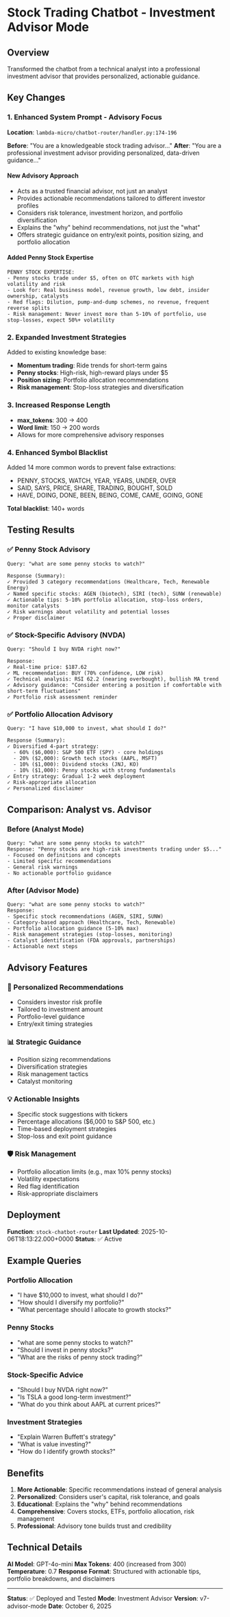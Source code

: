 # Stock Trading Chatbot - Investment Advisor Mode

## Overview
Transformed the chatbot from a technical analyst into a professional investment advisor that provides personalized, actionable guidance.

## Key Changes

### 1. Enhanced System Prompt - Advisory Focus
**Location**: `lambda-micro/chatbot-router/handler.py:174-196`

**Before**: "You are a knowledgeable stock trading advisor..."
**After**: "You are a professional investment advisor providing personalized, data-driven guidance..."

#### New Advisory Approach
- Acts as a trusted financial advisor, not just an analyst
- Provides actionable recommendations tailored to different investor profiles
- Considers risk tolerance, investment horizon, and portfolio diversification
- Explains the "why" behind recommendations, not just the "what"
- Offers strategic guidance on entry/exit points, position sizing, and portfolio allocation

#### Added Penny Stock Expertise
```
PENNY STOCK EXPERTISE:
- Penny stocks trade under $5, often on OTC markets with high volatility and risk
- Look for: Real business model, revenue growth, low debt, insider ownership, catalysts
- Red flags: Dilution, pump-and-dump schemes, no revenue, frequent reverse splits
- Risk management: Never invest more than 5-10% of portfolio, use stop-losses, expect 50%+ volatility
```

### 2. Expanded Investment Strategies
Added to existing knowledge base:
- **Momentum trading**: Ride trends for short-term gains
- **Penny stocks**: High-risk, high-reward plays under $5
- **Position sizing**: Portfolio allocation recommendations
- **Risk management**: Stop-loss strategies and diversification

### 3. Increased Response Length
- **max_tokens**: 300 → 400
- **Word limit**: 150 → 200 words
- Allows for more comprehensive advisory responses

### 4. Enhanced Symbol Blacklist
Added 14 more common words to prevent false extractions:
- PENNY, STOCKS, WATCH, YEAR, YEARS, UNDER, OVER
- SAID, SAYS, PRICE, SHARE, TRADING, BOUGHT, SOLD
- HAVE, DOING, DONE, BEEN, BEING, COME, CAME, GOING, GONE

**Total blacklist**: 140+ words

## Testing Results

### ✅ Penny Stock Advisory
```
Query: "what are some penny stocks to watch?"

Response (Summary):
✓ Provided 3 category recommendations (Healthcare, Tech, Renewable Energy)
✓ Named specific stocks: AGEN (biotech), SIRI (tech), SUNW (renewable)
✓ Actionable tips: 5-10% portfolio allocation, stop-loss orders, monitor catalysts
✓ Risk warnings about volatility and potential losses
✓ Proper disclaimer
```

### ✅ Stock-Specific Advisory (NVDA)
```
Query: "Should I buy NVDA right now?"

Response:
✓ Real-time price: $187.62
✓ ML recommendation: BUY (70% confidence, LOW risk)
✓ Technical analysis: RSI 62.2 (nearing overbought), bullish MA trend
✓ Advisory guidance: "Consider entering a position if comfortable with short-term fluctuations"
✓ Portfolio risk assessment reminder
```

### ✅ Portfolio Allocation Advisory
```
Query: "I have $10,000 to invest, what should I do?"

Response (Summary):
✓ Diversified 4-part strategy:
  - 60% ($6,000): S&P 500 ETF (SPY) - core holdings
  - 20% ($2,000): Growth tech stocks (AAPL, MSFT)
  - 10% ($1,000): Dividend stocks (JNJ, KO)
  - 10% ($1,000): Penny stocks with strong fundamentals
✓ Entry strategy: Gradual 1-2 week deployment
✓ Risk-appropriate allocation
✓ Personalized disclaimer
```

## Comparison: Analyst vs. Advisor

### Before (Analyst Mode)
```
Query: "what are some penny stocks to watch?"
Response: "Penny stocks are high-risk investments trading under $5..."
- Focused on definitions and concepts
- Limited specific recommendations
- General risk warnings
- No actionable portfolio guidance
```

### After (Advisor Mode)
```
Query: "what are some penny stocks to watch?"
Response:
- Specific stock recommendations (AGEN, SIRI, SUNW)
- Category-based approach (Healthcare, Tech, Renewable)
- Portfolio allocation guidance (5-10% max)
- Risk management strategies (stop-losses, monitoring)
- Catalyst identification (FDA approvals, partnerships)
- Actionable next steps
```

## Advisory Features

### 🎯 Personalized Recommendations
- Considers investor risk profile
- Tailored to investment amount
- Portfolio-level guidance
- Entry/exit timing strategies

### 📊 Strategic Guidance
- Position sizing recommendations
- Diversification strategies
- Risk management tactics
- Catalyst monitoring

### 💡 Actionable Insights
- Specific stock suggestions with tickers
- Percentage allocations ($6,000 to S&P 500, etc.)
- Time-based deployment strategies
- Stop-loss and exit point guidance

### 🛡️ Risk Management
- Portfolio allocation limits (e.g., max 10% penny stocks)
- Volatility expectations
- Red flag identification
- Risk-appropriate disclaimers

## Deployment

**Function**: `stock-chatbot-router`
**Last Updated**: 2025-10-06T18:13:22.000+0000
**Status**: ✅ Active

## Example Queries

### Portfolio Allocation
- "I have $10,000 to invest, what should I do?"
- "How should I diversify my portfolio?"
- "What percentage should I allocate to growth stocks?"

### Penny Stocks
- "what are some penny stocks to watch?"
- "Should I invest in penny stocks?"
- "What are the risks of penny stock trading?"

### Stock-Specific Advice
- "Should I buy NVDA right now?"
- "Is TSLA a good long-term investment?"
- "What do you think about AAPL at current prices?"

### Investment Strategies
- "Explain Warren Buffett's strategy"
- "What is value investing?"
- "How do I identify growth stocks?"

## Benefits

1. **More Actionable**: Specific recommendations instead of general analysis
2. **Personalized**: Considers user's capital, risk tolerance, and goals
3. **Educational**: Explains the "why" behind recommendations
4. **Comprehensive**: Covers stocks, ETFs, portfolio allocation, risk management
5. **Professional**: Advisory tone builds trust and credibility

## Technical Details

**AI Model**: GPT-4o-mini
**Max Tokens**: 400 (increased from 300)
**Temperature**: 0.7
**Response Format**: Structured with actionable tips, portfolio breakdowns, and disclaimers

---

**Status**: ✅ Deployed and Tested
**Mode**: Investment Advisor
**Version**: v7-advisor-mode
**Date**: October 6, 2025
